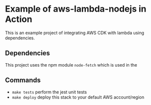 # Example of aws-lambda-nodejs in Action

This is an example project of integrating AWS CDK with lambda using dependencies. 

## Dependencies
This project uses the npm module `node-fetch` which is used in the 

## Commands
* `make tests`    perform the jest unit tests
* `make deploy`     deploy this stack to your default AWS account/region

